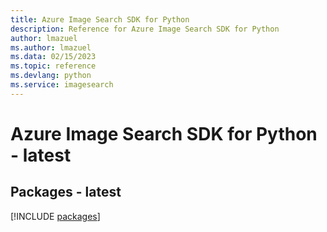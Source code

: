 ```yaml
---
title: Azure Image Search SDK for Python
description: Reference for Azure Image Search SDK for Python
author: lmazuel
ms.author: lmazuel
ms.data: 02/15/2023
ms.topic: reference
ms.devlang: python
ms.service: imagesearch
---
```

# Azure Image Search SDK for Python - latest
## Packages - latest
[!INCLUDE [packages](image-search-index.md)]